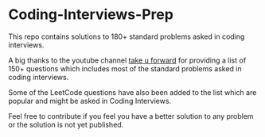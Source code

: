 # Coding-Interviews-Prep

This repo contains solutions to 180+ standard problems asked in coding interviews.

A big thanks to the youtube channel [take u forward](https://www.youtube.com/channel/UCJskGeByzRRSvmOyZOz61ig) for providing a list of 150+ questions which includes most of the standard problems asked in coding interviews.

Some of the LeetCode questions have also been added to the list which are popular and might be asked in Coding Interviews.

Feel free to contribute if you feel you have a better solution to any problem or the solution is not yet published.
